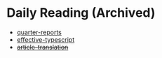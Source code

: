 # Daily Reading (Archived)

- [quarter-reports](./quarterly-reports)
- [effective-typescript](./effective-typescript)
- ~~[article-translation](./article-translation)~~

